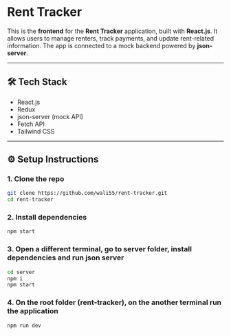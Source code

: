 # Rent Tracker

This is the **frontend** for the **Rent Tracker** application, built with **React.js**. It allows users to manage renters, track payments, and update rent-related information. The app is connected to a mock backend powered by **json-server**.

---

## 🛠 Tech Stack

- React.js
- Redux 
- json-server (mock API)
- Fetch API
- Tailwind CSS 

---

## ⚙️ Setup Instructions

### 1. Clone the repo

```bash
git clone https://github.com/wali55/rent-tracker.git
cd rent-tracker
```

### 2. Install dependencies

```bash
npm start
```

### 3. Open a different terminal, go to server folder, install dependencies and run json server

```bash
cd server
npm i
npm start
```

### 4. On the root folder (rent-tracker), on the another terminal run the application

```bash
npm run dev
```